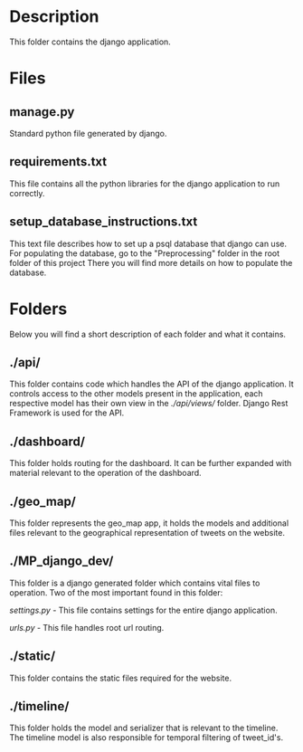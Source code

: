 # Description

This folder contains the django application.

# Files

## manage.py

Standard python file generated by django.

## requirements.txt

This file contains all the python libraries for the django application to run correctly.

## setup_database_instructions.txt

This text file describes how to set up a psql database that django can use.
For populating the database, go to the "Preprocessing" folder in the root folder of this project
There you will find more details on how to populate the database.

# Folders

Below you will find a short description of each folder and what it contains.

## ./api/

This folder contains code which handles the API of the django application.
It controls access to the other models present in the application, each respective model has their own view in the *./api/views/* folder.
Django Rest Framework is used for the API.

## ./dashboard/

This folder holds routing for the dashboard. It can be further expanded with material relevant to the operation of the dashboard.

## ./geo_map/

This folder represents the geo_map app, it holds the models and additional files relevant to the geographical representation of tweets on the website.

## ./MP_django_dev/

This folder is a django generated folder which contains vital files to operation.
Two of the most important found in this folder:

*settings.py* - This file contains settings for the entire django application.

*urls.py* - This file handles root url routing.

## ./static/

This folder contains the static files required for the website.

## ./timeline/

This folder holds the model and serializer that is relevant to the timeline.
The timeline model is also responsible for temporal filtering of tweet_id's.